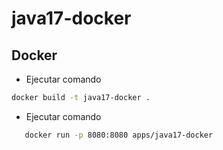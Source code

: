 # java17-docker

## Docker

- Ejecutar comando 
```bash
docker build -t java17-docker .
```
- Ejecutar comando 
 ```bash
    docker run -p 8080:8080 apps/java17-docker
 ```
